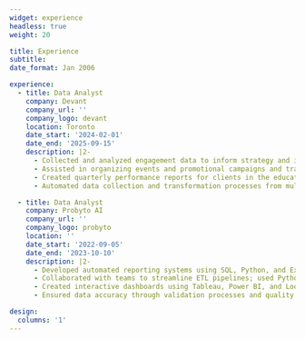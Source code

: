 ```yaml
---
widget: experience
headless: true
weight: 20

title: Experience
subtitle:
date_format: Jan 2006

experience:
  - title: Data Analyst
    company: Devant
    company_url: ''
    company_logo: devant
    location: Toronto
    date_start: '2024-02-01'
    date_end: '2025-09-15'
    description: |2-
      - Collected and analyzed engagement data to inform strategy and improve targeting using KPI tracking.
      - Assisted in organizing events and promotional campaigns and tracked performance metrics to measure engagement and campaign success.
      - Created quarterly performance reports for clients in the education sector, offering insights to support strategic decision-making.
      - Automated data collection and transformation processes from multiple sources into Power BI, enhancing reporting efficiency and accuracy.

  - title: Data Analyst
    company: Probyto AI
    company_url: ''
    company_logo: probyto
    location: ''
    date_start: '2022-09-05'
    date_end: '2023-10-10'
    description: |2-
      - Developed automated reporting systems using SQL, Python, and Excel, reducing report generation time by 30%.
      - Collaborated with teams to streamline ETL pipelines; used Python to integrate data into the cloud, improving processing and visualizations.
      - Created interactive dashboards using Tableau, Power BI, and Looker to monitor real-time KPIs for stakeholder decision-making.
      - Ensured data accuracy through validation processes and quality checks to support decisions.

design:
  columns: '1'
---
```

